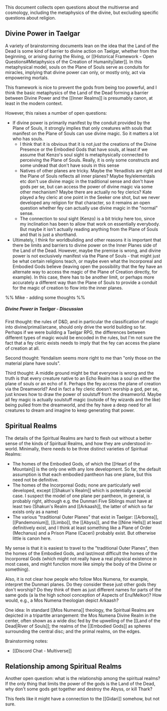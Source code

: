 This document collects open questions about the multiverse and cosmology, including the metaphysics of the divine, but excluding specific questions about religion. 

## Divine Power in Taelgar

A variety of brainstorming documents lean on the idea that the Land of the Dead is some kind of barrier to divine action on Taelgar, whether from the beginning, or arising during the Riving, or [[Historical Framework - Open Questions#Metaphysics of the Creation of Humanity|later]]. In this metaphysical model, souls on the Plane of Souls serve as conduits for miracles, implying that divine power can only, or mostly only, act via empowering mortals. 

This framework is nice to prevent the gods from being too powerful, and I think the basic metaphysics of the Land of the Dead forming a barrier between Divine Power and the [[Inner Realms]] is presumably canon, at least in the modern context. 

However, this raises a number of open questions:

- If divine power is primarily manifest by the conduit provided by the Plane of Souls, it strongly implies that only creatures with souls that manifest on the Plane of Souls can use divine magic. So it matters a lot who has souls. 
	- I think that it is obvious that it is not _just_ the creations of the Divine Presence or the Embodied Gods that have souls, at least if we assume that Kenzo's soul sight is metaphysically connected to perceiving the Plane of Souls. Really, it is only some constructs and some undead that don't have souls in this sense
	- Natives of other planes are tricky. Maybe the Yenadlists are right and the Plane of Souls reflects all inner planes? Maybe fey/elementals etc don't use divine magic in the traditional sense and don't have gods per se, but can access the power of divine magic via some other mechanism? Maybe there are actually no fey clerics? Kate played a fey cleric at one point in the Seeker one shot, but we never developed any religion for that character, so it remains an open question whether fey can actually use divine magic in the "normal" sense. 
	- The connection to soul sight (Kenzo) is a bit tricky here too, since my inclination has been to allow that work on essentially everybody. But maybe it isn't actually reading anything from the Plane of Souls and that is just a shorthand. 
- Ultimately, I think for worldbuliding and other reasons it is important that there be limits and barriers to divine power on the Inner Planes side of the Land of the Dead. However, maybe the premise is wrong, and divine power is not exclusively manifest via the Plane of Souls - that might just be what certain religions teach, or maybe even what the Incorporeal and Embodied Gods believe (leaving open the possibility that the fey have an alternate way to access the magic of the Plane of Creation directly, for example). In this case, there has to be another limit, or perhaps more accurately a different way than the Plane of Souls to provide a conduit for the magic of creation to flow into the inner planes. 

%% Mike - adding some thoughts %%
##### Divine Power in Taelgar - Discussion
First thought: the rules of D&D, and in particular the classification of magic into divine/primal/arcane, should only drive the world building so far. Perhaps if we were building a Taelgar RPG, the differences between different types of magic would be encoded in the rules, but I'm not sure the fact that a fey cleric exists needs to imply that the fey can access the plane of creation at all. 

Second thought: Yendalism seems more right to me than "only those on the material plane have souls".

Third thought: A middle ground might be that everyone is wrong and the truth is that every creature native to an Echo Realm has a soul on either the plane of souls or an echo of it. Perhaps the fey access the plane of creation via the Dreamworld? And in fact a fey cleric doesn't worship a god, per se, just knows how to draw the power of soulstuff from the dreamworld. Maybe all fey magic is actually soulstuff magic (outside of fey wizards and the like) being pulled from the dreamworld, and the fey have a deep need for all creatures to dream and imagine to keep generating that power.

## Spiritual Realms


The details of the Spiritual Realms are hard to flesh out without a better sense of the kinds of Spiritual Realms, and how they are understood in-world. Minimally, there needs to be three distinct varieties of Spiritual Realms:
- The homes of the Embodied Gods, of which the [[Heart of the Mountain]] is the only one with any lore development. So far, the default assumption is that each embodied pantheon has one plane, but this need not be definitive. 
- The homes of the Incorporeal Gods; none are particularly well developed, except [[Shakun's Realm]] which is potentially a special case. I suspect the model of one plane per pantheon, in general, is probably right, although e.g. the Dunmari Five Siblings must have at least two (Shakun's Realm and [[Arkaash]], the latter of which so far exists only as a name)
- The various "traditional Outer Planes" that exist in Taelgar: [[Arborea]], [[Pandemonium]], [[Limbo]], the [[Abyss]], and the [[Nine Hells]] at least definitively exist, and I think at least something like a Plane of Order (Mechanus) and a Prison Plane (Caceri) probably exist. But otherwise little is canon here. 

My sense is that it is easiest to travel to the "traditional Outer Planes", then the homes of the Embodied Gods, and last/most difficult the homes of the Incorporeal Gods (which might not really have a real physical existence in most cases, and might function more like simply the body of the Divine or something). 

Also, it is not clear how people who follow Mos Numena, for example, interpret the Dunmari planes. Do they consider these just other gods they don't worship? Do they think of them as just different names for parts of the same gods (a la the high school conception of Aspects of Eru/Melkor)? How would, e.g., a Mos Numena theologian depict Arkaash?

One idea:
In standard [[Mos Numena]] theology, the Spiritual Realms are depicted in a tripartite arrangement: the Mos Numena Divine Realm in the center, often shown as a wide disc fed by the upwelling of the [[Land of the Dead|River of Souls]]; the realms of the [[Embodied Gods]] as spheres surrounding the central disc; and the primal realms, on the edges. 

Brainstorming notes:
- [[Discord Chat - Multiverse]]

## Relationship among Spiritual Realms

Another open question: what is the relationship among the spiritual realms? If the only thing that limits the power of the gods is the Land of the Dead, why don't some gods get together and destroy the Abyss, or kill Thark? 

This feels like it might have a connection to the [[Gidari]] somehow, but not sure. 
